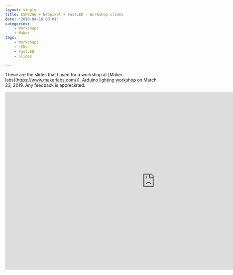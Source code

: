 ```yaml
---
layout: single
title: ESP8266 + Neopixel + FastLED - Workshop slides 
date: '2019-04-16 00:01'
categories: 
    - Workshops
    - Maker 
tags:
    - Workshops
    - LEDs
    - FastLED
    - Slides

---
```


These are the slides that I used for a workshop at [Maker labs[(https://www.makerlabs.com/)]. [Arduino lighting workshop](https://www.eventbrite.ca/e/arduino-lighting-workshop-tickets-58392302950) on March 23, 2019. Any feedback is appreciated. 

<iframe src="https://docs.google.com/presentation/d/e/2PACX-1vSwc-LbvSliDAN18xmOpgbmYV5_fDFs6yNf_jeQpjosOYuW4NeYJ5miuAGoi3YNnHhiGWh43lVSvH1U/embed?start=false&loop=true" frameborder="0" width="960" height="569" allowfullscreen="true" mozallowfullscreen="true" webkitallowfullscreen="true"></iframe>